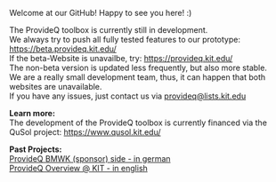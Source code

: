 Welcome at our GitHub! Happy to see you here! :)

The ProvideQ toolbox is currently still in development. <br>
We always try to push all fully tested features to our prototype: https://beta.provideq.kit.edu/ <br>
If the beta-Website is unavailbe, try: https://provideq.kit.edu/ <br>
The non-beta version is updated less frequently, but also more stable. <br>
We are a really small development team, thus, it can happen that both websites are unavailable. <br>
If you have any issues, just contact us via <provideq@lists.kit.edu>

**Learn more:** <br>
The development of the ProvideQ toolbox is currently financed via the QuSol project:
https://www.qusol.kit.edu/

**Past Projects:** <br>
[ProvideQ BMWK (sponsor) side - in german](https://www.digitale-technologien.de/DT/Navigation/DE/ProgrammeProjekte/AktuelleTechnologieprogramme/Quanten_Computing/Projekte/ProvideQ/provideq.html) <br>
[ProvideQ Overview @ KIT - in english](https://tva.kastel.kit.edu/english/research_177.php) 
